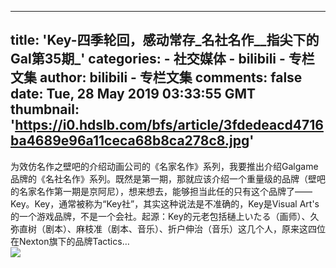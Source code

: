 
---
title: 'Key-四季轮回，感动常存_名社名作__指尖下的Gal第35期_'
categories: 
    - 社交媒体
    - bilibili - 专栏文集
author: bilibili - 专栏文集
comments: false
date: Tue, 28 May 2019 03:33:55 GMT
thumbnail: 'https://i0.hdslb.com/bfs/article/3fdedeacd4716ba4689e96a11ceca68b8ca278c8.jpg'
---

<div>   
为效仿名作之壁吧的介绍动画公司的《名家名作》系列，我要推出介绍Galgame品牌的《名社名作》系列。既然是第一期，那就应该介绍一个重量级的品牌（壁吧的名家名作第一期是京阿尼），想来想去，能够担当此任的只有这个品牌了——Key。Key，通常被称为“Key社”，其实这种说法是不准确的，Key是Visual Art's的一个游戏品牌，不是一个会社。起源：Key的元老包括樋上いたる（画师）、久弥直树（剧本）、麻枝准（剧本、音乐）、折户伸治（音乐）这几个人，原来这四位在Nexton旗下的品牌Tactics…<br><img src="https://i0.hdslb.com/bfs/article/3fdedeacd4716ba4689e96a11ceca68b8ca278c8.jpg" referrerpolicy="no-referrer">  
</div>
            